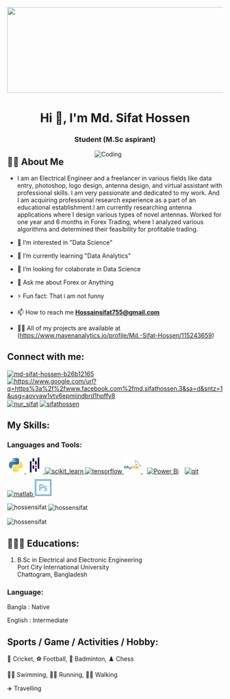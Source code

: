 <img height ="200" width="1000"  src="https://miro.medium.com/max/1400/1*zbm0od0Ic3esJgRkKzpzcg.jpeg">
<h1 align="center">Hi 👋, I'm Md. Sifat Hossen</h1>
<h3 align="center">Student (M.Sc aspirant)</h3>  

<img align="right" alt="Coding" width="300" src="https://camo.githubusercontent.com/e278cbf655da98c004011927c9b4ef9ace0e73c9b8a41892b778bbe03c045379/68747470733a2f2f637373706f696e743130312e636f6d2f77702d636f6e74656e742f75706c6f6164732f323032302f31302f446576656c6f7065722d6f6e2d6c6170746f702e676966">

<h2> 👨‍🏫 About Me  </h2>

- I am an Electrical Engineer and a freelancer in various fields like data entry, photoshop, logo design, antenna design, and virtual assistant with professional skills. I am very passionate and dedicated to my work. And I am acquiring professional research experience as a part of an educational establishment.I am currently researching antenna applications where I design various types of novel antennas. Worked for one year and 6 months in Forex Trading, where I analyzed various algorithms and determined their feasibility for profitable trading.

- 🌱 I’m interested in "Data Science"

- 🌱 I’m currently learning "Data Analytics"

- 🤔 I’m looking for colaborate in Data Science

- 💬 Ask me about Forex or Anything

- ⚡ Fun fact: That i am not funny

- 📫 How to reach me **Hossainsifat755@gmail.com**

- 👨‍💻 All of my projects are available at (https://www.mavenanalytics.io/profile/Md.-Sifat-Hossen/115243659)


<h2 align="left">Connect with me:</h2>
<p align="left">
<a href="https://linkedin.com/in/md-sifat-hossen-b26b12165" target="blank"><img align="center" src="https://raw.githubusercontent.com/rahuldkjain/github-profile-readme-generator/master/src/images/icons/Social/linked-in-alt.svg" alt="md-sifat-hossen-b26b12165" height="30" width="40" /></a>
<a href="https://fb.com/https://www.google.com/url?q=https%3a%2f%2fwww.facebook.com%2fmd.sifathossen.3&sa=d&sntz=1&usg=aovvaw1vtv6epmiindbrd1hpffy8" target="blank"><img align="center" src="https://raw.githubusercontent.com/rahuldkjain/github-profile-readme-generator/master/src/images/icons/Social/facebook.svg" alt="https://www.google.com/url?q=https%3a%2f%2fwww.facebook.com%2fmd.sifathossen.3&sa=d&sntz=1&usg=aovvaw1vtv6epmiindbrd1hpffy8" height="30" width="40" /></a>
<a href="https://instagram.com/nur_sifat100?igshid=NTA5ZTk1NTc=" target="blank"><img align="center" src="https://raw.githubusercontent.com/rahuldkjain/github-profile-readme-generator/master/src/images/icons/Social/instagram.svg" alt="nur_sifat" height="30" width="40" /></a>
<a href="https://www.youtube.com/channel/UC1n6AZ-Aclvak3N2I9hRFxw" target="blank"><img align="center" src="https://raw.githubusercontent.com/rahuldkjain/github-profile-readme-generator/master/src/images/icons/Social/youtube.svg" alt="sifathossen" height="30" width="40" /></a>
</p>
<h2> My Skills:  </h2>

<h3 align="left">Languages and Tools:</h3>
<p align="left"> 
<a href="https://www.python.org" target="_blank" rel="noreferrer"> <img src="https://raw.githubusercontent.com/devicons/devicon/master/icons/python/python-original.svg" alt="python" width="40" height="40"/> </a> 
<a href="https://pandas.pydata.org/" target="_blank" rel="noreferrer"> <img src="https://raw.githubusercontent.com/devicons/devicon/2ae2a900d2f041da66e950e4d48052658d850630/icons/pandas/pandas-original.svg" alt="pandas" width="40" height="40"/> </a> 
<a href="https://scikit-learn.org/" target="_blank" rel="noreferrer"> <img src="https://upload.wikimedia.org/wikipedia/commons/0/05/Scikit_learn_logo_small.svg" alt="scikit_learn" width="40" height="40"/> </a> 
<a href="https://www.tensorflow.org" target="_blank" rel="noreferrer"> <img src="https://www.vectorlogo.zone/logos/tensorflow/tensorflow-icon.svg" alt="tensorflow" width="40" height="40"/> </a> 
<a href="https://www.mysql.com/" target="_blank" rel="noreferrer"> <img src="https://raw.githubusercontent.com/devicons/devicon/master/icons/mysql/mysql-original-wordmark.svg" alt="mysql" width="40" height="40"/> </a> 
<a href="https://powerbi.microsoft.com/en-us/" target="_blank"><img style="margin: 10px" src="https://profilinator.rishav.dev/skills-assets/powerbi.png" alt="Power Bi" height="50" /></a>  
<a href="https://git-scm.com/" target="_blank" rel="noreferrer"> <img src="https://www.vectorlogo.zone/logos/git-scm/git-scm-icon.svg" alt="git" width="40" height="40"/> </a> 
<a href="https://www.mathworks.com/" target="_blank" rel="noreferrer"> <img src="https://upload.wikimedia.org/wikipedia/commons/2/21/Matlab_Logo.png" alt="matlab" width="40" height="40"/> </a>  
<a href="https://www.photoshop.com/en" target="_blank" rel="noreferrer"> <img src="https://raw.githubusercontent.com/devicons/devicon/master/icons/photoshop/photoshop-line.svg" alt="photoshop" width="40" height="40"/> </a> 
</p>

<p><img align="left" src="https://github-readme-stats.vercel.app/api/top-langs?username=hossensifat&show_icons=true&locale=en&layout=compact" alt="hossensifat" /></p>

<p>&nbsp;<img align="center" src="https://github-readme-stats.vercel.app/api?username=hossensifat&show_icons=true&locale=en" alt="hossensifat" /></p>

<p><img align="center" src="https://github-readme-streak-stats.herokuapp.com/?user=hossensifat&" alt="hossensifat" /></p>

<h2> 👨🏻‍🎓 Educations:  </h2>  

1. B.Sc in Electrical and Electronic Engineering  
   Port City International University  
   Chattogram, Bangladesh
 
<h3> Language:  </h3>

   Bangla : Native  
   
   English : Intermediate  
   
     
   
<h2> Sports / Game / Activities / Hobby:  </h2>

🏏 Cricket, ⚽ Football, 🏸 Badminton, ♟️ Chess  

🏊‍♂️ Swimming, 🏃‍♂️ Running, 🚶‍♂️ Walking  

✈️ Travelling  

